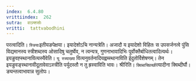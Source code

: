 ```yaml
---
index:  6.4.80
vrittiindex:  262
sutra:  वाऽम्शसोः
vritti:  tattvabodhini 
---
```


परत्वादिति। `स्त्रियाः`इतीयङपेक्षया। इयादेशोऽचि नान्यत्रेति। अजादौ य इयादेशो विहितः स उपसर्जनत्वे पुंसि विद्यमानस्य स्त्रीशब्दस्य ओसादिषु चतुर्ष्वेव, न त्वन्यत्र, गुणनाभावादिभिः पूर्वोक्तैर्बाधितत्वादित्यर्थः। इयङुवह्स्थानावित्यस्यैवेति। `यू स्त्र्याख्या` वित्यनुवर्तनादियह्वब्स्थानाविति ईदुतोर्विशेषणम्। तेन इयङुवङ्स्थानावीदूतावेवाऽस्त्रीति पर्युदस्तौ न तु ह्रस्वाविति भावः। श्रीरिति। `क्विब्वचिप्रच्छी`त्यादीना क्विब्दीर्घौ। ङ्यन्तत्वाभावान्न सुलोपः।

